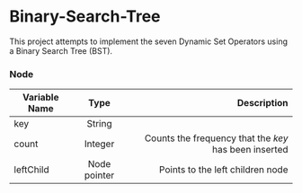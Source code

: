 # Binary-Search-Tree
This project attempts to implement the seven Dynamic Set Operators using a Binary Search Tree (BST). 

### Node

|Variable Name|Type           |Description  |
|-------------|:-------------:|------------:|
|key          |String         |             | 
|count        |Integer        |Counts the frequency that the *key* has been inserted|
|leftChild    |Node pointer   |Points to the left children node| 

